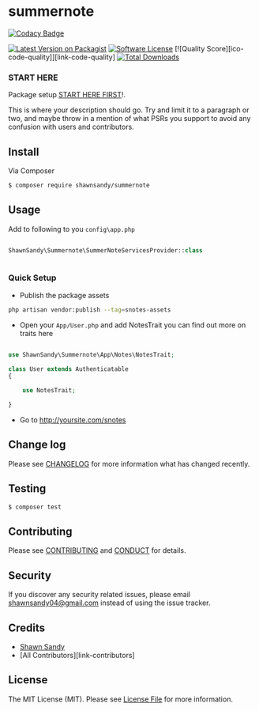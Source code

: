 # summernote

[![Codacy Badge](https://api.codacy.com/project/badge/Grade/1d5a9c928f2c4ddd90f67ef15685ea1c)](https://www.codacy.com/app/shawnsandy04/snotes?utm_source=github.com&utm_medium=referral&utm_content=shawnsandy/snotes&utm_campaign=badger)

[![Latest Version on Packagist][ico-version]][link-packagist]
[![Software License][ico-license]](LICENSE.md)
[![Quality Score][ico-code-quality]][link-code-quality]
[![Total Downloads][ico-downloads]][link-downloads]

### START HERE

Package setup [START HERE FIRST](START.HERE.md)!.

This is where your description should go. Try and limit it to a paragraph or two, and maybe throw in a mention of what
PSRs you support to avoid any confusion with users and contributors.

## Install

Via Composer

``` bash
$ composer require shawnsandy/summernote
```

## Usage


Add to following to you `config\app.php`

``` php

ShawnSandy\Summernote\SummerNoteServicesProvider::class
 
```

### Quick Setup

- Publish the package assets 

``` bash 
php artisan vendor:publish --tag=snotes-assets
```

- Open your `App/User.php` and add NotesTrait you can find out more on traits here 

```php

use ShawnSandy\Summernote\App\Notes\NotesTrait;

class User extends Authenticatable
{

    use NotesTrait;

}

```

- Go to http://yoursite.com/snotes


## Change log

Please see [CHANGELOG](CHANGELOG.md) for more information what has changed recently.

## Testing

``` bash
$ composer test
```

## Contributing

Please see [CONTRIBUTING](CONTRIBUTING.md) and [CONDUCT](CONDUCT.md) for details.

## Security

If you discover any security related issues, please email shawnsandy04@gmail.com instead of using the issue tracker.

## Credits

- [Shawn Sandy][link-author]
- [All Contributors][link-contributors]

## License

The MIT License (MIT). Please see [License File](LICENSE.md) for more information.

[ico-version]: https://img.shields.io/packagist/v/shawnsandy/summernote.svg?style=flat-square
[ico-license]: https://img.shields.io/badge/license-MIT-brightgreen.svg?style=flat-square
[ico-downloads]: https://img.shields.io/packagist/dt/shawnsandy/summernote.svg?style=flat-square

[link-packagist]: https://packagist.org/packages/shawnsandy/summernote
[link-downloads]: https://packagist.org/packages/shawnsandy/summernote
[link-author]: https://github.com/shawnsandy

